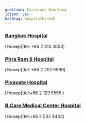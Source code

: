 ```yaml
---
question: Госпитали Бангкока
ldjson: yes
hashtag: hospitalbankok
---
```


### [Bangkok Hospital](https://maps.app.goo.gl/14EZNrYZKiAug4NA9)

[Номер](tel: +66 2 310 3000)


### [Phra Ram 9 Hospital](https://maps.app.goo.gl/YLRrHUbdRbRoT3Dk7)

[Номер](tel: +66 2 202 9999)


### [Piyavate Hospital](https://maps.app.goo.gl/irEr7zRVFLVmXX7N6)
 
 [Номер](tel:+66 2 129 5555 )


### [B.Care Medical Center Hospital](https://maps.app.goo.gl/VVtNxYLAGbvkN7fe9)

[Номер](tel:+66 2 532 4444)
